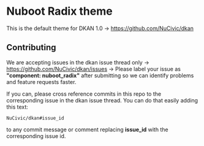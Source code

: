 # Nuboot Radix theme

This is the default theme for DKAN 1.0 -> https://github.com/NuCivic/dkan

## Contributing

We are accepting issues in the dkan issue thread only -> https://github.com/NuCivic/dkan/issues -> Please label your issue as **"component: nuboot_radix"** after submitting so we can identify problems and feature requests faster.

If you can, please cross reference commits in this repo to the corresponding issue in the dkan issue thread. You can do that easily adding this text:

```
NuCivic/dkan#issue_id
``` 

to any commit message or comment replacing **issue_id** with the corresponding issue id.
